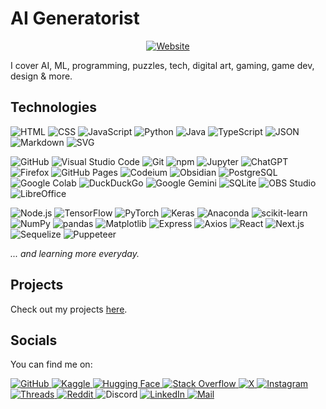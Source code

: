 # AI Generatorist

<div align="center">
	<a href="https://aigeneratorist.github.io">
		<img src="https://img.shields.io/badge/Website-aigeneratorist.github.io-blue" alt="Website">
	</a>
</div>

I cover AI, ML, programming, puzzles, tech, digital art, gaming, game dev, design & more.

## Technologies

![HTML](https://img.shields.io/badge/HTML-E34F26?logo=html5&logoColor=white)
![CSS](https://img.shields.io/badge/CSS-1572B6?logo=css3&logoColor=white)
![JavaScript](https://shields.io/badge/JavaScript-F7DF1E?logo=javascript&logoColor=black)
![Python](https://img.shields.io/badge/Python-3776AB?logo=python&logoColor=FFD43B)
![Java](https://img.shields.io/badge/Java-007396.svg)
![TypeScript](https://img.shields.io/badge/TypeScript-3178C6?logo=typescript&logoColor=white)
![JSON](https://img.shields.io/badge/JSON-000000?logo=json&logoColor=white)
![Markdown](https://img.shields.io/badge/Markdown-000000?logo=markdown&logoColor=white)
![SVG](https://img.shields.io/badge/SVG-FFB13B?logo=svg&logoColor=black)

![GitHub](https://img.shields.io/badge/GitHub-100000?logo=github&logoColor=white)
![Visual Studio Code](https://img.shields.io/badge/Visual%20Studio%20Code-0078D4)
![Git](https://img.shields.io/badge/Git-F05032?logo=git&logoColor=white)
![npm](https://img.shields.io/badge/npm-CB3837?logo=npm&logoColor=white)
![Jupyter](https://img.shields.io/badge/Jupyter-F37626.svg?&logo=jupyter&logoColor=white)
![ChatGPT](https://img.shields.io/badge/ChatGPT-74AA9C?logo=openai&logoColor=white)
![Firefox](https://img.shields.io/badge/Firefox-FF7139?logo=firefoxbrowser&logoColor=white)
![GitHub Pages](https://img.shields.io/badge/GitHub%20Pages-222222?logo=githubpages&logoColor=white)
![Codeium](https://img.shields.io/badge/Codeium-09B6A2?logo=codeium&logoColor=white)
![Obsidian](https://img.shields.io/badge/Obsidian-7C3AED?logo=obsidian&logoColor=white)
![PostgreSQL](https://img.shields.io/badge/PostgreSQL-4169E1?logo=postgresql&logoColor=white)
![Google Colab](https://img.shields.io/badge/Google%20Colab-F9AB00?logo=googlecolab&logoColor=white)
![DuckDuckGo](https://img.shields.io/badge/DuckDuckGo-DE5833?logo=duckduckgo&logoColor=white)
![Google Gemini](https://img.shields.io/badge/Google%20Gemini-8E75B2?logo=googlegemini&logoColor=white)
![SQLite](https://img.shields.io/badge/SQLite-003B57?logo=sqlite&logoColor=white)
![OBS Studio](https://img.shields.io/badge/OBS%20Studio-302E31?logo=obsstudio&logoColor=white)
![LibreOffice](https://img.shields.io/badge/LibreOffice-18A303?logo=libreoffice&logoColor=white)

![Node.js](https://img.shields.io/badge/Node.js-5FA04E?logo=node.js&logoColor=white)
![TensorFlow](https://img.shields.io/badge/TensorFlow-FF6F00?logo=tensorflow&logoColor=white)
![PyTorch](https://img.shields.io/badge/PyTorch-EE4C2C?logo=pytorch&logoColor=white)
![Keras](https://img.shields.io/badge/Keras-D00000?logo=keras&logoColor=white)
![Anaconda](https://img.shields.io/badge/Anaconda-44A833.svg?&logo=anaconda&logoColor=white)
![scikit-learn](https://img.shields.io/badge/scikit--learn-F7931E.svg?logo=scikitlearn&logoColor=white)
![NumPy](https://img.shields.io/badge/NumPy-013243.svg?logo=numpy&logoColor=white)
![pandas](https://img.shields.io/badge/pandas-150458.svg?logo=pandas&logoColor=white)
![Matplotlib](https://img.shields.io/badge/Matplotlib-FFFFFF.svg)
![Express](https://img.shields.io/badge/Express-000000?logo=express&logoColor=white)
![Axios](https://img.shields.io/badge/Axios-5A29E4?&logo=axios&logoColor=white)
![React](https://img.shields.io/badge/React-282C34?logo=react&logoColor=61DAFB)
![Next.js](https://img.shields.io/badge/Next.js-000000?logo=next.js&logoColor=white)
![Sequelize](https://img.shields.io/badge/Sequelize-52B0E7?logo=sequelize&logoColor=white)
![Puppeteer](https://img.shields.io/badge/Puppeteer-40B5A4?logo=puppeteer&logoColor=white)

*... and learning more everyday.*

## Projects

Check out my projects [here](https://github.com/AIGeneratorist?tab=repositories).

## Socials

You can find me on:

<div>
	<a href="https://github.com/AIGeneratorist">
		<img src="https://img.shields.io/badge/GitHub-100000?logo=github&logoColor=white" alt="GitHub">
	</a>
	<a href="https://www.kaggle.com/aigeneratorist">
		<img src="https://img.shields.io/badge/Kaggle-20BEFF?logo=kaggle&logoColor=white" alt="Kaggle">
	</a>
	<a href="https://huggingface.co/AIGeneratorist">
		<img src="https://img.shields.io/badge/Hugging%20Face-FFD21E?logo=huggingface&logoColor=black" alt="Hugging Face">
	</a>
	<a href="https://stackoverflow.com/users/26957849">
		<img src="https://img.shields.io/badge/Stack%20Overflow-F58025?logo=stackoverflow&logoColor=white" alt="Stack Overflow">
	</a>
	<a href="https://x.com/AIGeneratorist">
		<img src="https://img.shields.io/badge/X-000000?logo=x&logoColor=white" alt="X">
	</a>
	<a href="https://www.instagram.com/aigeneratorist">
		<img src="https://img.shields.io/badge/Instagram-E4405F?logo=instagram&logoColor=white" alt="Instagram">
	</a>
	<a href="https://www.threads.net/@aigeneratorist">
		<img src="https://img.shields.io/badge/Threads-000000?logo=threads&logoColor=white" alt="Threads">
	</a>
	<a href="https://www.reddit.com/user/AIGeneratorist">
		<img src="https://img.shields.io/badge/Reddit-FF4500?logo=reddit&logoColor=white" alt="Reddit">
	</a>
	<img src="https://img.shields.io/badge/Discord-%40aigeneratorist-5865F2?logo=discord&logoColor=white" alt="Discord">
	<a href="https://www.linkedin.com/in/alvin-hong-5a157030b">
		<img src="https://img.shields.io/badge/LinkedIn-0A66C2?logo=linkedin&logoColor=white" alt="LinkedIn">
	</a>
	<a href="mailto:alvinhong2014@gmail.com">
		<img src="https://img.shields.io/badge/Mail-EA4335?logo=gmail&logoColor=white" alt="Mail">
	</a>
</div>
